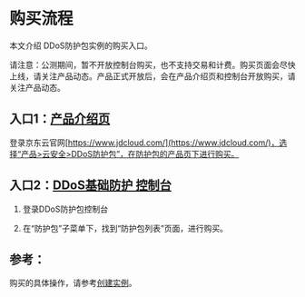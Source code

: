 # 购买流程

本文介绍 DDoS防护包实例的购买入口。

请注意：公测期间，暂不开放控制台购买，也不支持交易和计费。购买页面会尽快上线，请关注产品动态。产品正式开放后，会在产品介绍页和控制台开放购买，请关注产品动态。

## 入口1：[产品介绍页](https://www.jdcloud.com/products/anti-ddos-protection-package)
登录京东云官网[https://www.jdcloud.com/](https://www.jdcloud.com/)，选择“产品>云安全>DDoS防护包”，在防护包的产品页下进行购买。


## 入口2：[DDoS基础防护 控制台](https://antiddos-console.jdcloud.com/gz/ddos/base-ip-list)

1. 登录DDoS防护包控制台

2. 在“防护包”子菜单下，找到“防护包列表”页面，进行购买。


## 参考：
购买的具体操作，请参考[创建实例](../Getting-Started/Create-Instance.md)。
